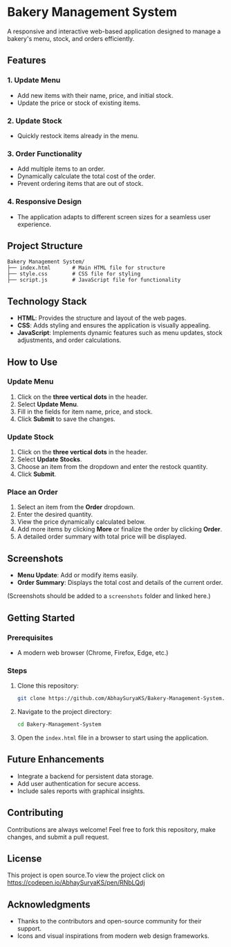 # Bakery Management System

A responsive and interactive web-based application designed to manage a bakery's menu, stock, and orders efficiently.

## Features

### 1. Update Menu
- Add new items with their name, price, and initial stock.
- Update the price or stock of existing items.

### 2. Update Stock
- Quickly restock items already in the menu.

### 3. Order Functionality
- Add multiple items to an order.
- Dynamically calculate the total cost of the order.
- Prevent ordering items that are out of stock.

### 4. Responsive Design
- The application adapts to different screen sizes for a seamless user experience.

## Project Structure

```
Bakery Management System/
├── index.html       # Main HTML file for structure
├── style.css        # CSS file for styling
├── script.js        # JavaScript file for functionality
```

## Technology Stack

- **HTML**: Provides the structure and layout of the web pages.
- **CSS**: Adds styling and ensures the application is visually appealing.
- **JavaScript**: Implements dynamic features such as menu updates, stock adjustments, and order calculations.

## How to Use

### Update Menu
1. Click on the **three vertical dots** in the header.
2. Select **Update Menu**.
3. Fill in the fields for item name, price, and stock.
4. Click **Submit** to save the changes.

### Update Stock
1. Click on the **three vertical dots** in the header.
2. Select **Update Stocks**.
3. Choose an item from the dropdown and enter the restock quantity.
4. Click **Submit**.

### Place an Order
1. Select an item from the **Order** dropdown.
2. Enter the desired quantity.
3. View the price dynamically calculated below.
4. Add more items by clicking **More** or finalize the order by clicking **Order**.
5. A detailed order summary with total price will be displayed.

## Screenshots

- **Menu Update**: Add or modify items easily.
- **Order Summary**: Displays the total cost and details of the current order.

(Screenshots should be added to a `screenshots` folder and linked here.)

## Getting Started

### Prerequisites
- A modern web browser (Chrome, Firefox, Edge, etc.)

### Steps
1. Clone this repository:
   ```bash
   git clone https://github.com/AbhaySuryaKS/Bakery-Management-System.git
   ```
2. Navigate to the project directory:
   ```bash
   cd Bakery-Management-System
   ```
3. Open the `index.html` file in a browser to start using the application.

## Future Enhancements

- Integrate a backend for persistent data storage.
- Add user authentication for secure access.
- Include sales reports with graphical insights.

## Contributing

Contributions are always welcome! Feel free to fork this repository, make changes, and submit a pull request.

## License

This project is open source.To view the project click on https://codepen.io/AbhaySuryaKS/pen/RNbLQdj

## Acknowledgments

- Thanks to the contributors and open-source community for their support.
- Icons and visual inspirations from modern web design frameworks.

